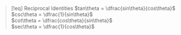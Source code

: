 > [!eq] Reciprocal Identities
> $tan\theta = \dfrac{sin\theta}{cos\theta}$
> <br>
> $csc\theta = \dfrac{1}{sin\theta}$
> <br>
> $cot\theta = \dfrac{cos\theta}{sin\theta}$
> <br>
> $sec\theta = \dfrac{1}{cos\theta}$